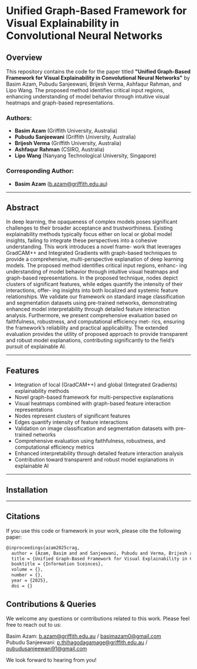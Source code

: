 # Unified Graph-Based Framework for Visual Explainability in Convolutional Neural Networks
## Overview

This repository contains the code for the paper titled **"Unified Graph-Based Framework for Visual Explainability in Convolutional Neural Networks"** by Basim Azam, Pubudu Sanjeewani, Brijesh Verma, Ashfaqur Rahman, and Lipo Wang. The proposed method identifies critical input regions, enhancing understanding of model behavior through intuitive visual heatmaps and graph-based representations. 


### Authors:
- **Basim Azam** (Griffith University, Australia)
- **Pubudu Sanjeewani** (Griffith University, Australia)
- **Brijesh Verma** (Griffith University, Australia)
- **Ashfaqur Rahman** (CSIRO, Australia)
- **Lipo Wang** (Nanyang Technological University, Singapore)

### Corresponding Author:
- **Basim Azam** (b.azam@griffith.edu.au)

---

## Abstract

In deep learning, the opaqueness of complex models poses significant challenges
to their broader acceptance and trustworthiness. Existing explainability methods
typically focus either on local or global model insights, failing to integrate these
perspectives into a cohesive understanding. This work introduces a novel frame-
work that leverages GradCAM++ and Integrated Gradients with graph-based
techniques to provide a comprehensive, multi-perspective explanation of deep
learning models. The proposed method identifies critical input regions, enhanc-
ing understanding of model behavior through intuitive visual heatmaps and
graph-based representations. In the proposed technique, nodes depict clusters of
significant features, while edges quantify the intensity of their interactions, offer-
ing insights into both localized and systemic feature relationships. We validate
our framework on standard image classification and segmentation datasets using
pre-trained networks, demonstrating enhanced model interpretability through
detailed feature interaction analysis. Furthermore, we present comprehensive
evaluation based on faithfulness, robustness, and computational efficiency met-
rics, ensuring the framework’s reliability and practical applicability. The extended
evaluation provides the utility of proposed approach to provide transparent and
robust model explanations, contributing significantly to the field’s pursuit of
explainable AI.

---

## Features

- Integration of local (GradCAM++) and global (Integrated Gradients) explainability methods
- Novel graph-based framework for multi-perspective explanations
- Visual heatmaps combined with graph-based feature interaction representations
- Nodes represent clusters of significant features
- Edges quantify intensity of feature interactions
- Validation on image classification and segmentation datasets with pre-trained networks
- Comprehensive evaluation using faithfulness, robustness, and computational efficiency metrics
- Enhanced interpretability through detailed feature interaction analysis
- Contribution toward transparent and robust model explanations in explainable AI

---

## Installation

---

## Citations

If you use this code or framework in your work, please cite the following paper:

```bash
@inproceedings{azam2025crag,
  author = {Azam, Basim and and Sanjeewani, Pubudu and Verma, Brijesh and Rahman, Ashfaqur and Wang, Lipo},
  title = {Unified Graph-Based Framework for Visual Explainability in Convolutional Neural Networks},
  booktitle = {Information Sceinces},
  volume = {},
  number = {},
  year = {2025},
  doi = {}
```

## Contributions & Queries

We welcome any questions or contributions related to this work. Please feel free to reach out to us:

Basim Azam: b.azam@griffith.edu.au / basimazam0@gmail.com<br>
Pubudu Sanjeewani: p.thihagodagamage@griffith.edu.au / pubudusanjeewani91@gmail.com<br>

We look forward to hearing from you!



